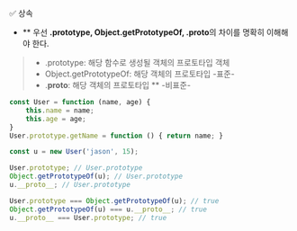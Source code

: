 ✅ 상속
* ** 우선 <b>.prototype, Object.getPrototypeOf, .__proto__</b>의 차이를 명확히 이해해야 한다.
> * .prototype: 해당 함수로 생성될 객체의 프로토타입 객체
> * Object.getPrototypeOf: 해당 객체의 프로토타입 -표준-
> * .__proto__: 해당 객체의 프로토타입 ** -비표준-
```javascript
const User = function (name, age) {
    this.name = name;
    this.age = age;
}
User.prototype.getName = function () { return name; }

const u = new User('jason', 15);

User.prototype; // User.prototype 
Object.getPrototypeOf(u); // User.prototype
u.__proto__; // User.prototype

User.prototype === Object.getPrototypeOf(u); // true
Object.getPrototypeOf(u) === u.__proto__; // true
u.__proto__ === User.prototype; // true
```